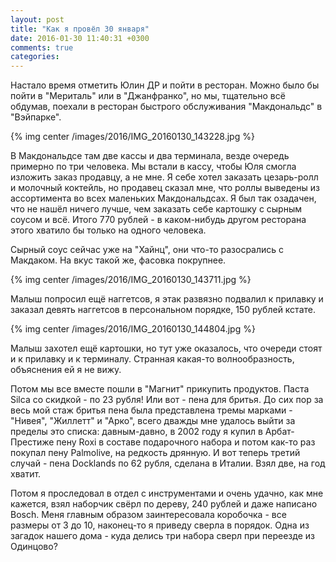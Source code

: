 ```yaml
---
layout: post
title: "Как я провёл 30 января"
date: 2016-01-30 11:40:31 +0300
comments: true
categories: 
---
```

Настало время отметить Юлин ДР и пойти в ресторан. Можно было бы пойти в "Мериталь" или в "Джанфранко", но мы, тщательно всё обдумав, поехали в ресторан быстрого обслуживания "Макдональдс" в "Вэйпарке".

{% img center /images/2016/IMG_20160130_143228.jpg %} 

В Макдональдсе там две кассы и два терминала, везде очередь примерно по три человека. Мы встали в кассу, чтобы Юля смогла изложить заказ продавцу, а не мне. Я себе хотел заказать цезарь-ролл и молочный коктейль, но продавец сказал мне, что роллы выведены из ассортимента во всех маленьких Макдональдсах. Я был так озадачен, что не нашёл ничего лучше, чем заказать себе картошку с сырным соусом и всё. Итого 770 рублей - в каком-нибудь другом ресторана этого хватило бы только на одного человека.

Сырный соус сейчас уже на "Хайнц", они что-то разосрались с Макдаком. На вкус такой же, фасовка покрупнее.

{% img center /images/2016/IMG_20160130_143711.jpg %}

Малыш попросил ещё наггетсов, я этак развязно подвалил к прилавку и заказал девять наггетсов в персональном порядке, 150 рублей кстате.

{% img center /images/2016/IMG_20160130_144804.jpg %}

Малыш захотел ещё картошки, но тут уже оказалось, что очереди стоят и к прилавку и к терминалу. Странная какая-то волнообразность, объяснения ей я не вижу.

Потом мы все вместе пошли в "Магнит" прикупить продуктов. Паста Silca со скидкой - по 23 рубля! Или вот - пена для бритья. До сих пор за весь мой стаж бритья пена была представлена тремы марками - "Нивея", "Жиллетт" и "Арко", всего дважды мне удалось выйти за пределы это списка: давным-давно, в 2002 году я купил в Арбат-Престиже пену Roxi в составе подарочного набора и потом как-то раз покупал пену Palmolive, на редкость дрянную. И вот теперь третий случай - пена Docklands по 62 рубля, сделана в Италии. Взял две, на год хватит.

Потом я проследовал в отдел с инструментами и очень удачно, как мне кажется, взял наборчик свёрл по дереву, 240 рублей и даже написано Bosch. Меня главным образом заинтересовала коробочка - все размеры от 3 до 10, наконец-то я приведу сверла в порядок. Одна из загадок нашего дома - куда делись три набора сверл при переезде из Одинцово?